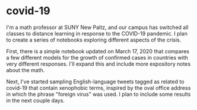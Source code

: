 # covid-19

I'm a math professor at SUNY New Paltz, and our campus has switched all classes to distance learning in response to the COVID-19 pandemic. I plan to create a series of notebooks exploring different aspects of the crisis. 

First, there is a simple notebook updated on March 17, 2020 that compares a few different models for the growth of confirmed cases in countries with very different responses. I'll expand this and include more expository notes about the math.

Next, I've started sampling English-language tweets tagged as related to covid-19 that contain xenophobic terms, inspired by the oval office address in which the phrase "foreign virus" was used. I plan to include some results in the next couple days. 
